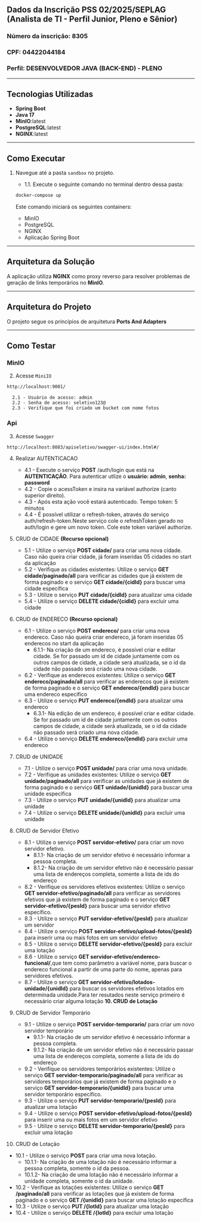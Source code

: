 ## Dados da Inscrição PSS 02/2025/SEPLAG (Analista de TI - Perfil Junior, Pleno e Sênior)

### Número da inscrição: 8305
### CPF: 04422044184
### Perfil: DESENVOLVEDOR JAVA (BACK-END) - PLENO
---

## Tecnologias Utilizadas

- **Spring Boot**
- **Java 17**
- **MinIO**:latest
- **PostgreSQL**:latest
- **NGINX**:latest

---

## Como Executar

1. Navegue até a pasta `sandbox` no projeto.
   - 1.1. Execute o seguinte comando no terminal dentro dessa pasta:

   ```bash
   docker-compose up
   ```

   Este comando iniciará os seguintes containers:
   - MinIO
   - PostgreSQL
   - NGINX
   - Aplicação Spring Boot

---

## Arquitetura da Solução

A aplicação utiliza **NGINX** como proxy reverso para resolver problemas de geração de links temporários no **MinIO**. 

---

## Arquitetura do Projeto

O projeto segue os princípios de arquitetura **Ports And Adapters**


---
## Como Testar

### MinIO
2. Acesse   `MiniIO `
```bash
http://localhost:9001/
```
      2.1 - Usuário de acesso: admin
      2.2 - Senha de acesso: seletivo123@
      2.3 - Verifique que foi criado um bucket com nome fotos
### Api

3. Acesse  `Swagger `

```shellscript
http://localhost:8083/apiseletivo/swagger-ui/index.html#/
```
4. Realizar AUTENTICACAO
   - 4.1 - Execute o serviço **POST** /auth/login que está na **AUTENTICAÇÃO**. Para autenticar utlize o **usuário: admin**, **senha: password**
   - 4.2 - Copie o acessToken e insira na variável authorize (canto superior direito).
   - 4.3 - Após esta ação você estará autenticado. Tempo token: 5 minutos
   - 4.4 - É possível utilizar o refresh-token, através do serviço auth/refresh-token.Neste serviço cole o refreshToken gerado no auth/login e gere um novo token. Cole este token variável authorize.
   
5. CRUD de CIDADE **(Recurso opcional)**
   - 5.1 - Utilize o serviço **POST cidade/** para criar uma nova cidade. Caso não queira criar cidade, já foram inseridas 05 cidades no start da aplicação
   - 5.2 - Verifique as cidades existentes: Utilize o serviço **GET cidade/paginado/all** para verificar as cidades que já existem de forma paginado e o serviço **GET cidade/{cidId}** para buscar uma cidade específica
   - 5.3 - Utilize o serviço **PUT cidade/{cidId}** para atualizar uma cidade
   - 5.4 - Utilize o serviço **DELETE cidade/{cidId}** para excluir uma cidade
   
6. CRUD de ENDERECO **(Recurso opcional)**
   - 6.1 - Utilize o serviço **POST endereco/** para criar uma nova endereco. Caso não queira criar endereco, já foram inseridas 05 enderecos no start da aplicação
        - 6.1.1- Na criação de um endereco, é possível criar e editar cidade. Se for passado um id de cidade juntamente com os outros campos de cidade, a cidade será atualizada, se o id da cidade não passado será criado uma nova cidade.
   - 6.2 - Verifique as enderecos existentes: Utilize o serviço **GET endereco/paginado/all** para verificar as enderecos que já existem de forma paginado e o serviço **GET endereco/{endId}** para buscar uma endereco específico
   - 6.3 - Utilize o serviço **PUT endereco/{endId}** para atualizar uma endereco
        - 6.3.1- Na edição de um endereco, é possível criar e editar cidade. Se for passado um id de cidade juntamente com os outros campos de cidade, a cidade será atualizada, se o id da cidade não passado será criado uma nova cidade.
   - 6.4 - Utilize o serviço **DELETE endereco/{endId}** para excluir uma endereco
   

7. CRUD de UNIDADE
   - 7.1 - Utilize o serviço **POST unidade/** para criar uma nova unidade.
   - 7.2 - Verifique as unidades existentes: Utilize o serviço **GET unidade/paginado/all** para verificar as unidades que já existem de forma paginado e o serviço **GET unidade/{unidId}** para buscar uma unidade específica
   - 7.3 - Utilize o serviço **PUT unidade/{unidId}** para atualizar uma unidade
   - 7.4 - Utilize o serviço **DELETE unidade/{unidId}** para excluir uma unidade
     
8. CRUD de Servidor Efetivo
   - 8.1 - Utilize o serviço **POST servidor-efetivo/** para criar um novo servidor efetivo.
        - 8.1.1- Na criação de um servidor efetivo é necessário informar a pessoa completa.
        - 8.1.2- Na criação de um servidor efetivo não é necessário passar uma lista de endereços completa, somente a lista de ids do endereço
   - 8.2 - Verifique os servidores efetivos existentes: Utilize o serviço **GET servidor-efetivo/paginado/all** para verificar as servidores efetivos que já existem de forma paginado e o serviço **GET servidor-efetivo/{pesId}** para buscar uma servidor efetivo específico.
   - 8.3 - Utilize o serviço **PUT servidor-efetivo/{pesId}** para atualizar um servidor
   - 8.4 - Utilize o serviço **POST servidor-efetivo/upload-fotos/{pesId}** para inserir uma ou mais fotos em um servidor efetivo
   - 8.5 - Utilize o serviço **DELETE servidor-efetivo/{pesId}** para excluir uma lotação
   - 8.6 - Utilize o serviço **GET servidor-efetivo/endereco-funcional/**,que tem como parâmetro a variável nome, para buscar o endereco funcional a partir de uma parte do nome, apenas para servidores efetivos.
   - 8.7 - Utilize o serviço **GET servidor-efetivo/lotados-unidade/{unidId}** para buscar os servidores efetivos lotados em determinada unidade.Para ter resutados neste serviço primeiro é necessário criar alguma lotação **10. CRUD de Lotação**
  
9. CRUD de Servidor Temporário
   - 9.1 - Utilize o serviço **POST servidor-temporario/** para criar um novo servidor temporário
        - 9.1.1- Na criação de um servidor efetivo é necessário informar a pessoa completa.
        - 9.1.2- Na criação de um servidor efetivo não é necessário passar uma lista de endereços completa, somente a lista de ids do endereço
   - 9.2 - Verifique os servidores temporários existentes: Utilize o serviço **GET servidor-temporario/paginado/all** para verificar as servidores temporários que já existem de forma paginado e o serviço **GET servidor-temporario/{unidId}** para buscar uma servidor temporário específico.
   - 9.3 - Utilize o serviço **PUT servidor-temporario/{pesId}** para atualizar uma lotação
   - 9.4 - Utilize o serviço **POST servidor-efetivo/upload-fotos/{pesId}** para inserir uma ou mais fotos em um servidor efetivo
   - 9.5 -  Utilize o serviço **DELETE servidor-temporario/{pesId}** para excluir uma lotação
     
10. CRUD de Lotação
   - 10.1 - Utilize o serviço **POST** para criar uma nova lotação.
        - 10.1.1- Na criação de uma lotação não é necessário informar a pessoa completa, somente o id da pessoa.
        - 10.1.2- Na criação de uma lotação não é necessário informar a unidade completa, somente o id da unidade.
   - 10.2 - Verifique as lotações existentes: Utilize o serviço **GET /paginado/all** para verificar as lotações que já existem de forma paginado e o serviço **GET /{unidId}** para buscar uma lotação específica
   - 10.3 - Utilize o serviço **PUT /{lotId}** para atualizar uma lotação
   - 10.4 - Utilize o serviço **DELETE /{lotId}** para excluir uma lotação



